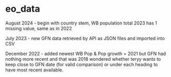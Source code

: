 # eo_data

August 2024 - begin with country stem, 
WB population total 2023 has 1 missing value, same as in 2022

July 2023 - new GFN data retrieved by API as JSON files and imported into CSV

December 2022 - added newest WB Pop & Pop growth = 2021
but GFN had nothing more recent and that was 2018
wondered whether teryy wants to keep close to GFN date (for valid comparison)
or under each heading to have most recent available.

